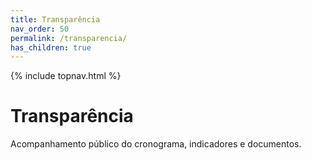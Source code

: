 ```yaml
---
title: Transparência
nav_order: 50
permalink: /transparencia/
has_children: true
---
```


{% include topnav.html %}

# Transparência
Acompanhamento público do cronograma, indicadores e documentos.
